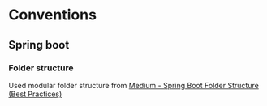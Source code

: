 # Conventions
## Spring boot
### Folder structure
Used modular folder structure from [Medium - Spring Boot Folder Structure (Best Practices)](https://malshani-wijekoon.medium.com/spring-boot-folder-structure-best-practices-18ef78a81819)